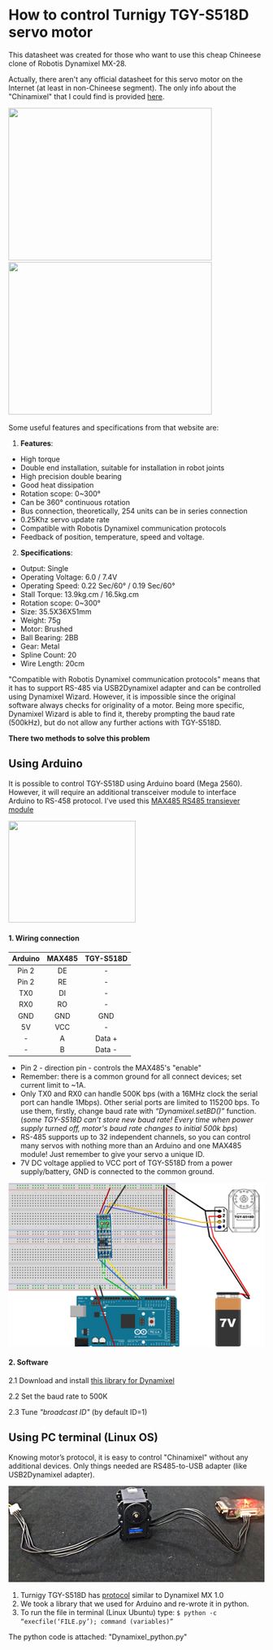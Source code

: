 # How to control Turnigy TGY-S518D servo motor 


This datasheet was created for those who want to use this cheap Chineese clone of Robotis Dynamixel MX-28. 

Actually, there aren't any official datasheet for this servo motor on the Internet (at least in non-Chineese segment). The only info about the "Chinamixel" that I could find is provided [here]. 

<img src="https://cdn-global-hk.hobbyking.com/media/catalog/product/cache/1/image/660x415/17f82f742ffe127f42dca9de82fb58b1/legacy/catalog/41219.jpg" width="400" height="300"><img src="https://cdn-global-hk.hobbyking.com/media/catalog/product/cache/1/image/660x415/17f82f742ffe127f42dca9de82fb58b1/legacy/catalog/41216s_2__2.jpg" width="400" height="300">

Some useful features and specifications from that website are:
1. **Features**:
- High torque
- Double end installation, suitable for installation in robot joints
- High precision double bearing
- Good heat dissipation
- Rotation scope: 0~300°
- Can be 360° continuous rotation
- Bus connection, theoretically, 254 units can be in series connection
- 0.25Khz servo update rate
- Compatible with Robotis Dynamixel communication protocols
- Feedback of position, temperature, speed and voltage.
2. **Specifications**:
- Output: Single
- Operating Voltage: 6.0 / 7.4V
- Operating Speed: 0.22 Sec/60° / 0.19 Sec/60°
- Stall Torque: 13.9kg.cm / 16.5kg.cm
- Rotation scope: 0~300°
- Size: 35.5X36X51mm
- Weight: 75g
- Motor: Brushed
- Ball Bearing: 2BB
- Gear: Metal
- Spline Count: 20
- Wire Length: 20cm


"Compatible with Robotis Dynamixel communication protocols" means that it has to support RS-485 via USB2Dynamixel adapter and can be controlled using Dynamixel Wizard. However, it is impossible since the original software always checks for originality of a motor. Being more specific, Dynamixel Wizard is able to find it, thereby prompting the baud rate (500kHz), but do not allow any further actions with TGY-S518D. 

**There two methods to solve this problem**

## Using Arduino
It is possible to control TGY-S518D using Arduino board (Mega 2560). However, it will require an additional transceiver module to interface Arduino to RS-458 protocol. I've used this [MAX485 RS485 transiever module]

<img src="https://hobbycomponents.com/1655-home_default/max485-rs485-transceiver-module.jpg" width="250" height="200">

#### 1. Wiring connection

|**Arduino**|**MAX485**|**TGY-S518D**|
|:---------:|:--------:|:-----------:|
| Pin 2     | DE       |  -          |
| Pin 2     | RE       |  -          |
| TX0       | DI       |  -          |
| RX0       | RO       |  -          |
| GND       | GND      |  GND        |
| 5V        | VCC      |  -          |
| -         | A        |  Data +     |
| -         | B        |  Data -     |


- Pin 2 - direction pin - controls the MAX485's "enable"
-	Remember: there is a common ground for all connect devices; set current limit to ~1A.
- Only TX0 and RX0 can handle 500K bps (with a 16MHz clock the serial port can handle 1Mbps). Other serial ports are limited to 115200 bps. To use them, firstly, change baud rate with *“Dynamixel.setBD()”* function. (*some TGY-S518D can’t store new baud rate! Every time when power supply turned off, motor's baud rate changes to initial 500k bps*) 
-	RS-485 supports up to 32 independent channels, so you can control many servos with nothing more than an Arduino and one MAX485 module! Just remember to give your servo a unique ID.
- 7V DC voltage applied to VCC port of TGY-S518D from a power supply/battery, GND is connected to the common ground. 

![Screenshot](schemeduino.png)

#### 2. Software
2.1 Download and install [this library for Dynamixel]

2.2 Set the baud rate to 500K

2.3 Tune *"broadcast ID"* (by default ID=1)

## Using PC terminal (Linux OS)

Knowing motor’s protocol, it is easy to control "Chinamixel" without any additional devices. Only things needed are RS485-to-USB adapter (like USB2Dynamixel adapter).  

![Photo](pic1.jpg)

1. Turnigy TGY-S518D has [protocol] similar to Dynamixel MX 1.0
2. We took a library that we used for Arduino and re-wrote it in python. 
3. To run the file in terminal (Linux Ubuntu) type: `$ python -c “execfile(‘FILE.py’); command (variables)” `


The python code is attached: "Dynamixel_python.py"


[here]: https://hobbyking.com/en_us/turnigy-tgy-s518d-300-digital-metal-gear-intelligent-robot-servo-16-5kg-0-19s.html?___store=en_us
[MAX485 RS485 transiever module]: https://hobbycomponents.com/wired-wireless/663-max485-rs485-transceiver-module
[this library for Dynamixel]: https://github.com/OpenBionics/Robot-Hands/tree/master/Software/Arduino/Libraries/DynamixelSerial
[protocol]: http://emanual.robotis.com/docs/en/dxl/protocol1/#communication-overview 

